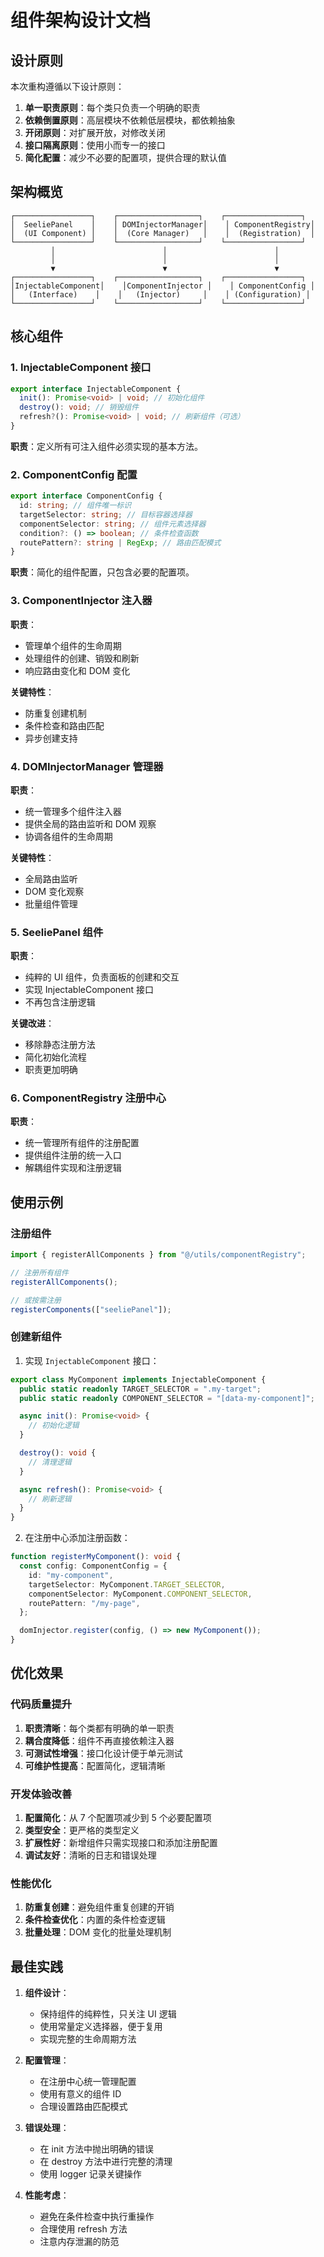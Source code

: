 # 组件架构设计文档

## 设计原则

本次重构遵循以下设计原则：

1. **单一职责原则**：每个类只负责一个明确的职责
2. **依赖倒置原则**：高层模块不依赖低层模块，都依赖抽象
3. **开闭原则**：对扩展开放，对修改关闭
4. **接口隔离原则**：使用小而专一的接口
5. **简化配置**：减少不必要的配置项，提供合理的默认值

## 架构概览

```
┌─────────────────┐    ┌──────────────────┐    ┌─────────────────┐
│  SeeliePanel    │    │ DOMInjectorManager│    │ ComponentRegistry│
│  (UI Component) │    │  (Core Manager)   │    │  (Registration)  │
└─────────────────┘    └──────────────────┘    └─────────────────┘
         │                        │                        │
         │                        │                        │
         ▼                        ▼                        ▼
┌─────────────────┐    ┌──────────────────┐    ┌─────────────────┐
│InjectableComponent│    │ComponentInjector │    │ ComponentConfig │
│   (Interface)    │    │   (Injector)     │    │ (Configuration) │
└─────────────────┘    └──────────────────┘    └─────────────────┘
```

## 核心组件

### 1. InjectableComponent 接口

```typescript
export interface InjectableComponent {
  init(): Promise<void> | void; // 初始化组件
  destroy(): void; // 销毁组件
  refresh?(): Promise<void> | void; // 刷新组件（可选）
}
```

**职责**：定义所有可注入组件必须实现的基本方法。

### 2. ComponentConfig 配置

```typescript
export interface ComponentConfig {
  id: string; // 组件唯一标识
  targetSelector: string; // 目标容器选择器
  componentSelector: string; // 组件元素选择器
  condition?: () => boolean; // 条件检查函数
  routePattern?: string | RegExp; // 路由匹配模式
}
```

**职责**：简化的组件配置，只包含必要的配置项。

### 3. ComponentInjector 注入器

**职责**：

- 管理单个组件的生命周期
- 处理组件的创建、销毁和刷新
- 响应路由变化和 DOM 变化

**关键特性**：

- 防重复创建机制
- 条件检查和路由匹配
- 异步创建支持

### 4. DOMInjectorManager 管理器

**职责**：

- 统一管理多个组件注入器
- 提供全局的路由监听和 DOM 观察
- 协调各组件的生命周期

**关键特性**：

- 全局路由监听
- DOM 变化观察
- 批量组件管理

### 5. SeeliePanel 组件

**职责**：

- 纯粹的 UI 组件，负责面板的创建和交互
- 实现 InjectableComponent 接口
- 不再包含注册逻辑

**关键改进**：

- 移除静态注册方法
- 简化初始化流程
- 职责更加明确

### 6. ComponentRegistry 注册中心

**职责**：

- 统一管理所有组件的注册配置
- 提供组件注册的统一入口
- 解耦组件实现和注册逻辑

## 使用示例

### 注册组件

```typescript
import { registerAllComponents } from "@/utils/componentRegistry";

// 注册所有组件
registerAllComponents();

// 或按需注册
registerComponents(["seeliePanel"]);
```

### 创建新组件

1. 实现 `InjectableComponent` 接口：

```typescript
export class MyComponent implements InjectableComponent {
  public static readonly TARGET_SELECTOR = ".my-target";
  public static readonly COMPONENT_SELECTOR = "[data-my-component]";

  async init(): Promise<void> {
    // 初始化逻辑
  }

  destroy(): void {
    // 清理逻辑
  }

  async refresh(): Promise<void> {
    // 刷新逻辑
  }
}
```

2. 在注册中心添加注册函数：

```typescript
function registerMyComponent(): void {
  const config: ComponentConfig = {
    id: "my-component",
    targetSelector: MyComponent.TARGET_SELECTOR,
    componentSelector: MyComponent.COMPONENT_SELECTOR,
    routePattern: "/my-page",
  };

  domInjector.register(config, () => new MyComponent());
}
```

## 优化效果

### 代码质量提升

1. **职责清晰**：每个类都有明确的单一职责
2. **耦合度降低**：组件不再直接依赖注入器
3. **可测试性增强**：接口化设计便于单元测试
4. **可维护性提高**：配置简化，逻辑清晰

### 开发体验改善

1. **配置简化**：从 7 个配置项减少到 5 个必要配置项
2. **类型安全**：更严格的类型定义
3. **扩展性好**：新增组件只需实现接口和添加注册配置
4. **调试友好**：清晰的日志和错误处理

### 性能优化

1. **防重复创建**：避免组件重复创建的开销
2. **条件检查优化**：内置的条件检查逻辑
3. **批量处理**：DOM 变化的批量处理机制

## 最佳实践

1. **组件设计**：

   - 保持组件的纯粹性，只关注 UI 逻辑
   - 使用常量定义选择器，便于复用
   - 实现完整的生命周期方法

2. **配置管理**：

   - 在注册中心统一管理配置
   - 使用有意义的组件 ID
   - 合理设置路由匹配模式

3. **错误处理**：

   - 在 init 方法中抛出明确的错误
   - 在 destroy 方法中进行完整的清理
   - 使用 logger 记录关键操作

4. **性能考虑**：
   - 避免在条件检查中执行重操作
   - 合理使用 refresh 方法
   - 注意内存泄漏的防范
